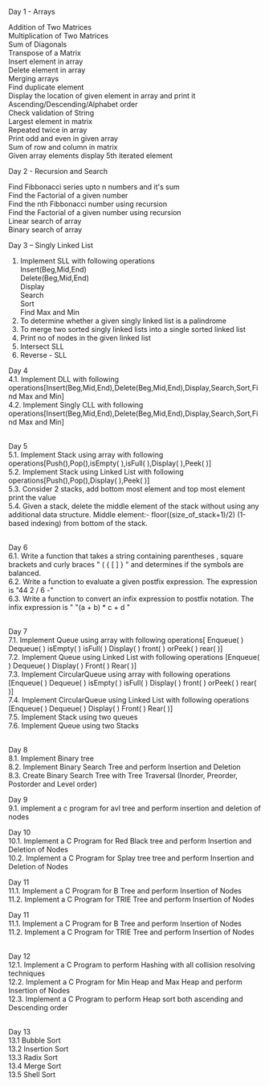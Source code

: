 Day 1 - Arrays

Addition of Two Matrices<br/>
Multiplication of Two Matrices<br/>
Sum of Diagonals<br/>
Transpose of a Matrix<br/>
Insert element in array<br/>
Delete element in array<br/>
Merging arrays<br/>
Find duplicate element<br/>
Display the location of given element in array and print it<br/>
Ascending/Descending/Alphabet order<br/>
Check validation of String<br/>
Largest element in matrix<br/>
Repeated twice in array<br/>
Print odd and even in given array<br/>
Sum of row and column in matrix<br/>
Given array elements display 5th iterated element<br/>

Day 2 - Recursion and Search<br/>

Find Fibbonacci series upto n numbers and it's sum<br/>
Find the Factorial of a given number<br/>
Find the nth Fibbonacci number using recursion<br/>
Find the Factorial of a given number using recursion<br/>
Linear search of array<br/>
Binary search of array<br/>

Day 3 – Singly Linked List<br/>
1.	Implement SLL with following operations<br/>
Insert(Beg,Mid,End)<br/>
Delete(Beg,Mid,End)<br/>
Display<br/>
Search<br/>
Sort<br/>
Find Max and Min<br/>
2.	To determine whether a given singly linked list is a palindrome<br/>
3.	To merge two sorted singly linked lists into a single sorted linked list<br/>
4.	Print no of nodes in the given linked list<br/>
5.	Intersect SLL<br/>
6.	Reverse - SLL<br/>

Day 4<br />
4.1. Implement DLL with following operations[Insert(Beg,Mid,End),Delete(Beg,Mid,End),Display,Search,Sort,Find Max and Min]<br />
4.2. Implement Singly CLL with following operations[Insert(Beg,Mid,End),Delete(Beg,Mid,End),Display,Search,Sort,Find Max and Min]<br />
<br />

Day 5<br />
5.1. Implement Stack using array with following operations[Push(),Pop(),isEmpty( ),isFull( ),Display( ),Peek( )]<br />
5.2. Implement Stack using Linked List with following operations[Push(),Pop(),Display( ),Peek( )]<br />
5.3. Consider 2 stacks, add bottom most element and top most element print the value<br />
5.4. Given a stack, delete the middle element of the stack without using any additional data structure.
Middle element:- floor((size_of_stack+1)/2) (1-based indexing) from bottom of the stack.<br />
<br />

Day 6<br />
6.1. Write a function that takes a string containing parentheses , square brackets  and curly braces "  ( { [ ] } " and determines if the symbols are balanced.<br />
6.2. Write a function to evaluate a given postfix expression. The expression is "44 2 / 6 -"<br />
6.3. Write a function to convert an infix expression to postfix notation. The infix expression is " "(a + b) * c + d "<br />
<br />

Day 7<br />
7.1. Implement Queue using array with following operations[
Enqueue( )
Dequeue( )
isEmpty( )
isFull( )
Display( )
front( ) orPeek( )
rear( )]<br />
7.2. Implement Queue using Linked List with following operations
[Enqueue( )
Dequeue( )
Display( )
Front( )
Rear( )]<br />
7.3. Implement CircularQueue using array with following operations
[Enqueue( )
Dequeue( )
isEmpty( )
isFull( )
Display( )
front( ) orPeek( )
rear( )]<br />
7.4. Implement CircularQueue using Linked List with following operations
[Enqueue( )
Dequeue( )
Display( )
Front( )
Rear( )]<br />
7.5. Implement Stack using two queues<br />
7.6. Implement Queue using two Stacks<br />
<br />

Day 8<br />
8.1. Implement Binary tree<br />
8.2. Implement Binary Search Tree and perform Insertion and Deletion<br />
8.3. Create Binary Search Tree with Tree Traversal (Inorder, Preorder, Postorder and Level order)<br /> 

Day 9<br/>
9.1. implement a c program for avl tree and perform insertion and deletion of nodes<br/>

Day 10<br />
10.1. Implement a C Program for Red Black tree and perform Insertion and Deletion of Nodes<br />
10.2. Implement a C Program for Splay tree tree and perform Insertion and Deletion of Nodes<br />

Day 11<br />
11.1. Implement a C Program for B Tree and perform Insertion of Nodes<br />
11.2. Implement a C Program for TRIE Tree and perform Insertion  of Nodes<br />

Day 11<br />
11.1. Implement a C Program for B Tree and perform Insertion of Nodes<br />
11.2. Implement a C Program for TRIE Tree and perform Insertion  of Nodes<br />
<br />

Day 12<br />
12.1. Implement a C Program to perform Hashing with all collision resolving techniques<br />
12.2. Implement a C Program for Min Heap and Max Heap and perform Insertion  of Nodes<br />
12.3. Implement a C Program to perform Heap sort both ascending and Descending order<br />
<br />

Day 13<br />
13.1 Bubble Sort<br />
13.2 Insertion Sort<br />
13.3 Radix Sort<br />
13.4 Merge Sort<br />
13.5 Shell Sort<br />
<br />
